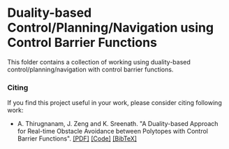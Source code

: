 # Duality-based Control/Planning/Navigation using Control Barrier Functions
This folder contains a collection of working using duality-based control/planning/navigation with control barrier functions.

### Citing 
If you find this project useful in your work, please consider citing following work:
* A. Thirugnanam, J. Zeng and K. Sreenath. "A Duality-based Approach for Real-time Obstacle Avoidance between Polytopes with Control Barrier Functions". [[PDF]]() [[Code]](continuous-time) [[BibTeX]]()